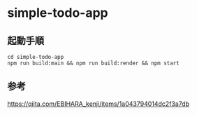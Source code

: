 # simple-todo-app

## 起動手順
```
cd simple-todo-app  
npm run build:main && npm run build:render && npm start
```

## 参考
https://qiita.com/EBIHARA_kenji/items/1a043794014dc2f3a7db
